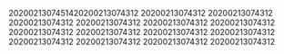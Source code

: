 2020021307451420200213074312
20200213074312
20200213074312
20200213074312
20200213074312
20200213074312
20200213074312
20200213074312
20200213074312
20200213074312
20200213074312
20200213074312
20200213074312
20200213074312
20200213074312
